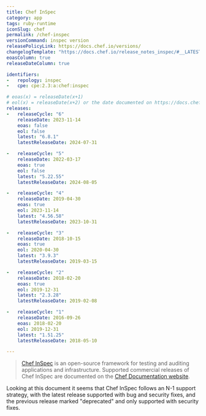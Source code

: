 ```yaml
---
title: Chef InSpec
category: app
tags: ruby-runtime
iconSlug: chef
permalink: /chef-inspec
versionCommand: inspec version
releasePolicyLink: https://docs.chef.io/versions/
changelogTemplate: "https://docs.chef.io/release_notes_inspec/#__LATEST__"
eoasColumn: true
releaseDateColumn: true

identifiers:
-   repology: inspec
-   cpe: cpe:2.3:a:chef:inspec

# eoas(x) = releaseDate(x+1)
# eol(x) = releaseDate(x+2) or the date documented on https://docs.chef.io/versions/
releases:
-   releaseCycle: "6"
    releaseDate: 2023-11-14
    eoas: false
    eol: false
    latest: "6.8.1"
    latestReleaseDate: 2024-07-31

-   releaseCycle: "5"
    releaseDate: 2022-03-17
    eoas: true
    eol: false
    latest: "5.22.55"
    latestReleaseDate: 2024-08-05

-   releaseCycle: "4"
    releaseDate: 2019-04-30
    eoas: true
    eol: 2023-11-14
    latest: "4.56.58"
    latestReleaseDate: 2023-10-31

-   releaseCycle: "3"
    releaseDate: 2018-10-15
    eoas: true
    eol: 2020-04-30
    latest: "3.9.3"
    latestReleaseDate: 2019-03-15

-   releaseCycle: "2"
    releaseDate: 2018-02-20
    eoas: true
    eol: 2019-12-31
    latest: "2.3.28"
    latestReleaseDate: 2019-02-08

-   releaseCycle: "1"
    releaseDate: 2016-09-26
    eoas: 2018-02-20
    eol: 2019-12-31
    latest: "1.51.25"
    latestReleaseDate: 2018-05-10

---
```


> [Chef InSpec](https://docs.chef.io/inspec/) is an open-source framework for
> testing and auditing applications and infrastructure.
Supported commercial releases of Chef InSpec are documented on the [Chef Documentation website](https://docs.chef.io/versions/#supported-commercial-distributions).

Looking at this document it seems that Chef InSpec follows an N-1 support strategy, with the
latest release supported with bug and security fixes, and the previous release marked "deprecated"
and only supported with security fixes.
